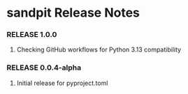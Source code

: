 # sandpit Release Notes

### RELEASE 1.0.0

1. Checking GitHub workflows for Python 3.13 compatibility

### RELEASE 0.0.4-alpha

1. Initial release for pyproject.toml